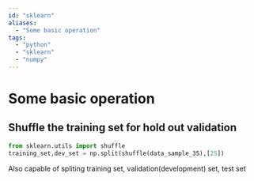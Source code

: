 ```yaml
---
id: "sklearn"
aliases:
  - "Some basic operation"
tags:
  - "python"
  - "sklearn"
  - "numpy"
---
```


# Some basic operation

## Shuffle the training set for hold out validation
```python
from sklearn.utils import shuffle
training_set,dev_set = np.split(shuffle(data_sample_35),[25])
```
Also capable of spliting training set, validation(development) set, test set


